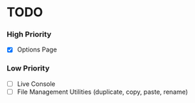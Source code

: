  # TODO
 
 ### High Priority
 - [x] Options Page
 
 ### Low Priority
 - [ ] Live Console
 - [ ] File Management Utilities (duplicate, copy, paste, rename)
